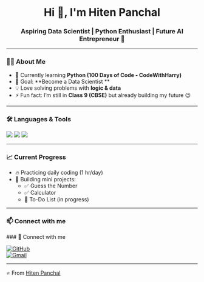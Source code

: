 <h1 align="center">Hi 👋, I'm Hiten Panchal</h1>
<h3 align="center">Aspiring Data Scientist | Python Enthusiast | Future AI Entrepreneur 🚀</h3>

---

### 👨‍💻 About Me
- 🌱 Currently learning **Python (100 Days of Code - CodeWithHarry)**
- 🎯 Goal: **Become a Data Scientist **
- 💡 Love solving problems with **logic & data**
- ⚡ Fun fact: I’m still in **Class 9 (CBSE)** but already building my future 😉

---

### 🛠️ Languages & Tools
<p>
  <img src="https://img.shields.io/badge/Python-3776AB?style=for-the-badge&logo=python&logoColor=white"/>
  <img src="https://img.shields.io/badge/GitHub-181717?style=for-the-badge&logo=github&logoColor=white"/>
  <img src="https://img.shields.io/badge/VSCode-007ACC?style=for-the-badge&logo=visualstudiocode&logoColor=white"/>
</p>

---

### 📈 Current Progress
- 🔥 Practicing daily coding (1 hr/day)
- 📝 Building mini projects: 
  - ✅ Guess the Number
  - ✅ Calculator
  - 🔄 To-Do List (in progress)

---

### 📫 Connect with me
<p>
 ### 📌 Connect with me  

[![GitHub](https://img.shields.io/badge/GitHub-100000?style=for-the-badge&logo=github&logoColor=white)](https://github.com/hiten-ds)  
[![Gmail](https://img.shields.io/badge/Gmail-D14836?style=for-the-badge&logo=gmail&logoColor=white)](mailto:businessforhiten05@gmail.com)  



</p>

---

⭐ From [Hiten Panchal](https://github.com/hiten-ds)

